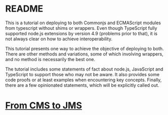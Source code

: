 # README

This is a tutorial on deploying to both Commonjs and ECMAScript modules from typescript without shims or wrappers. Even
though TypeScript fully supported node.js extensions by version 4.9 (problems prior to that), it is not always clear on
how to achieve interoperability.

This tutorial presents one way to achieve the objective of deploying to both.  There are other methods and 
variations, some of which involving wrappers, and no method is necessarily the best one.

The tutorial includes some statements of fact about node.js, JavaScript and TypeScript to support those who may not 
be aware.  It also provides some code proofs or at least examples when encountering key concepts.  Finally, there 
are a few opinionated statements, which will be explicitly called out.

# [From CMS to JMS](./doc/from-cms-to-jms.md)

